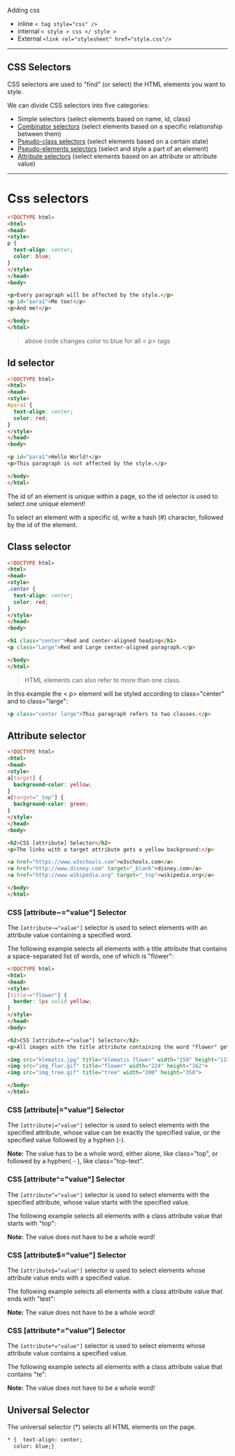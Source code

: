 Adding css
- inline `< tag style="css" />`
- internal `< style > css </ style >`
- External `<link rel="stylesheet" href="style.css"/>`


---------------------
## CSS Selectors [](https://www.w3schools.com/css/css_selectors.asp)

CSS selectors are used to "find" (or select) the HTML elements you want to style.

We can divide CSS selectors into five categories:

- Simple selectors (select elements based on name, id, class)
- [Combinator selectors](https://www.w3schools.com/css/css_combinators.asp) (select elements based on a specific relationship between them)
- [Pseudo-class selectors](https://www.w3schools.com/css/css_pseudo_classes.asp) (select elements based on a certain state)
- [Pseudo-elements selectors](https://www.w3schools.com/css/css_pseudo_elements.asp) (select and style a part of an element)
- [Attribute selectors](https://www.w3schools.com/css/css_attribute_selectors.asp) (select elements based on an attribute or attribute value)

------------------------------------------


# Css selectors
```html
<!DOCTYPE html>
<html>
<head>
<style>
p {
  text-align: center;
  color: blue;
} 
</style>
</head>
<body>

<p>Every paragraph will be affected by the style.</p>
<p id="para1">Me too!</p>
<p>And me!</p>

</body>
</html>
```

> above code changes color to blue for all < p>  tags

## Id selector
```html
<!DOCTYPE html>
<html>
<head>
<style>
#para1 {
  text-align: center;
  color: red;
}
</style>
</head>
<body>

<p id="para1">Hello World!</p>
<p>This paragraph is not affected by the style.</p>

</body>
</html>


```

The id of an element is unique within a page, so the id selector is used to select one unique element!

To select an element with a specific id, write a hash (#) character, followed by the id of the element.

## Class selector
```html
<!DOCTYPE html>
<html>
<head>
<style>
.center {
  text-align: center;
  color: red;
}
</style>
</head>
<body>

<h1 class="center">Red and center-aligned heading</h1>
<p class="Large">Red and Large center-aligned paragraph.</p> 

</body>
</html>

```
> HTML elements can also refer to more than one class.

In this example the < p> element will be styled according to class="center" and to class="large": 
```html
<p class="center large">This paragraph refers to two classes.</p>
```

## Attribute selector
```html
<!DOCTYPE html>
<html>
<head>
<style>
a[target] {
  background-color: yellow;
}
a[target="_top"] {
  background-color: green;
}
</style>
</head>
<body>

<h2>CSS [attribute] Selector</h2>
<p>The links with a target attribute gets a yellow background:</p>

<a href="https://www.w3schools.com">w3schools.com</a>
<a href="http://www.disney.com" target="_blank">disney.com</a>
<a href="http://www.wikipedia.org" target="_top">wikipedia.org</a>

</body>
</html>
```


### CSS [attribute~="value"] Selector

The `[attribute~="value"]` selector is used to select elements with an attribute value containing a specified word.

The following example selects all elements with a title attribute that contains a space-separated list of words, one of which is "flower":


```html
<!DOCTYPE html>
<html>
<head>
<style>
[title~="flower"] {
  border: 5px solid yellow;
}
</style>
</head>
<body>

<h2>CSS [attribute~="value"] Selector</h2>
<p>All images with the title attribute containing the word "flower" get a yellow border.</p>

<img src="klematis.jpg" title="klematis flower" width="150" height="113">
<img src="img_flwr.gif" title="flower" width="224" height="162">
<img src="img_tree.gif" title="tree" width="200" height="358">

</body>
</html>
```

### CSS [attribute|="value"] Selector

The `[attribute|="value"]` selector is used to select elements with the specified attribute, whose value can be exactly the specified value, or the specified value followed by a hyphen (-).

**Note:** The value has to be a whole word, either alone, like class="top", or followed by a hyphen( - ), like class="top-text".

### CSS [attribute^="value"] Selector

The `[attribute^="value"]` selector is used to select elements with the specified attribute, whose value starts with the specified value.

The following example selects all elements with a class attribute value that starts with "top":

**Note:** The value does not have to be a whole word!

### CSS [attribute$="value"] Selector

The `[attribute$="value"]` selector is used to select elements whose attribute value ends with a specified value.

The following example selects all elements with a class attribute value that ends with "test":

**Note:** The value does not have to be a whole word!

### CSS [attribute*="value"] Selector

The `[attribute*="value"]` selector is used to select elements whose attribute value contains a specified value.

The following example selects all elements with a class attribute value that contains "te":

**Note:** The value does not have to be a whole word!


## Universal Selector
The universal selector (*) selects all HTML elements on the page.
```html
* {  text-align: center;  
  color: blue;}
```
